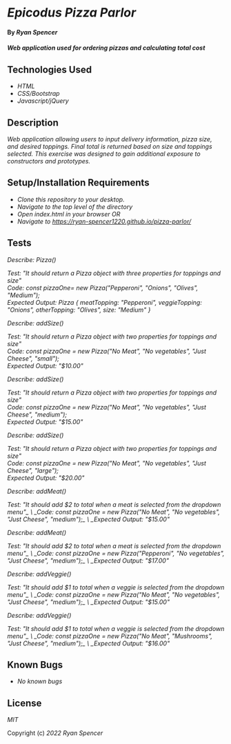 # _Epicodus Pizza Parlor_

#### By _Ryan Spencer_

#### _Web application used for ordering pizzas and calculating total cost_

## Technologies Used

- _HTML_
- _CSS/Bootstrap_
- _Javascript/jQuery_

## Description

_Web application allowing users to input delivery information, pizza size, and desired toppings. Final total is returned based on size and toppings selected. This exercise was designed to gain additional exposure to constructors and prototypes._

## Setup/Installation Requirements

- _Clone this repository to your desktop._
- _Navigate to the top level of the directory_
- _Open index.html in your browser_
  _OR_
- _Navigate to https://ryan-spencer1220.github.io/pizza-parlor/_

## Tests

_Describe: Pizza()_

_Test: "It should return a Pizza object with three properties for toppings and size"_ \
_Code: const pizzaOne= new Pizza("Pepperoni", "Onions", "Olives", "Medium");_ \
_Expected Output: Pizza { meatTopping: "Pepperoni", veggieTopping: "Onions", otherTopping: "Olives", size: "Medium" }_

_Describe: addSize()_

_Test: "It should return a Pizza object with two properties for toppings and size"_ \
_Code: const pizzaOne = new Pizza("No Meat", "No vegetables", "Just Cheese", "small");_ \
_Expected Output: "$10.00"_

_Describe: addSize()_

_Test: "It should return a Pizza object with two properties for toppings and size"_ \
_Code: const pizzaOne = new Pizza("No Meat", "No vegetables", "Just Cheese", "medium");_ \
_Expected Output: "$15.00"_

_Describe: addSize()_

_Test: "It should return a Pizza object with two properties for toppings and size"_ \
_Code: const pizzaOne = new Pizza("No Meat", "No vegetables", "Just Cheese", "large");_ \
_Expected Output: "$20.00"_

_Describe: addMeat()_

_Test: "It should add $2 to total when a meat is selected from the dropdown menu"_ \
_Code: const pizzaOne = new Pizza("No Meat", "No vegetables", "Just Cheese", "medium");_ \
_Expected Output: "$15.00"_

_Describe: addMeat()_

_Test: "It should add $2 to total when a meat is selected from the dropdown menu"_ \
_Code: const pizzaOne = new Pizza("Pepperoni", "No vegetables", "Just Cheese", "medium");_ \
_Expected Output: "$17.00"_

_Describe: addVeggie()_

_Test: "It should add $1 to total when a veggie is selected from the dropdown menu"_ \
_Code: const pizzaOne = new Pizza("No Meat", "No vegetables", "Just Cheese", "medium");_ \
_Expected Output: "$15.00"_

_Describe: addVeggie()_

_Test: "It should add $1 to total when a veggie is selected from the dropdown menu"_ \
_Code: const pizzaOne = new Pizza("No Meat", "Mushrooms", "Just Cheese", "medium");_ \
_Expected Output: "$16.00"_

## Known Bugs

- _No known bugs_

## License

_MIT_

Copyright (c) _2022_ _Ryan Spencer_
